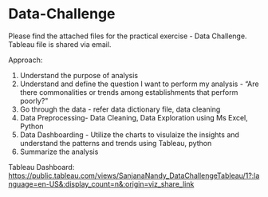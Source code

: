 # Data-Challenge
Please find the attached files for the practical exercise - Data Challenge.
Tableau file is shared via email.

Approach:
1. Understand the purpose of analysis
2. Understand and define the question I want to perform my analysis - “Are there commonalities or trends among establishments that perform poorly?"
3. Go through the data - refer data dictionary file, data cleaning
4. Data Preprocessing- Data Cleaning, Data Exploration using Ms Excel, Python
5. Data Dashboarding - Utilize the charts to visulaize the insights and understand the patterns and trends using Tableau, python
6. Summarize the analysis

Tableau Dashboard:
https://public.tableau.com/views/SanjanaNandy_DataChallengeTableau/1?:language=en-US&:display_count=n&:origin=viz_share_link
